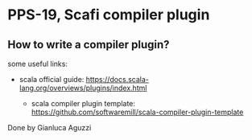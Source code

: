 # PPS-19, Scafi compiler plugin
## How to write a compiler plugin?

[comment]: <> "TODO, write the main concept, add useful link"

some useful links:

- scala official guide: https://docs.scala-lang.org/overviews/plugins/index.html

    - scala compiler plugin template: https://github.com/softwaremill/scala-compiler-plugin-template

[comment]: <> "TODO, write a TL;DR to resume the main concept to create a compiler plugin"

Done by Gianluca Aguzzi

